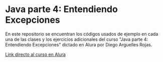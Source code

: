 # **Java parte 4: Entendiendo Excepciones**

<p>En este repositorio se encuentran los códigos usados de ejemplo en cada una de las clases y los ejercicios adicionales del curso "Java parte 4: Entendiendo Excepciones" dictado en Alura por Diego Arguelles Rojas.</p>

<a href="https://app.aluracursos.com/course/java-excepciones">Link directo al curso en Alura</a>